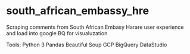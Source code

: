 # south_african_embassy_hre
Scraping comments from South African Embasy Harare user experience and load into google BQ for visualuzation

Tools:
Python 3
Pandas
Beautiful Soup
GCP BigQuery
DataStudio
